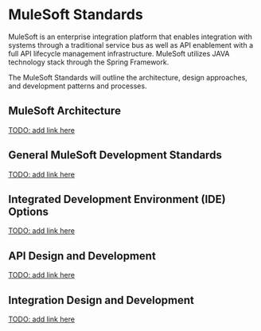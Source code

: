 # MuleSoft Standards

MuleSoft is an enterprise integration platform that enables integration with systems through a traditional service bus as well as API enablement with a full API lifecycle management infrastructure. MuleSoft utilizes JAVA technology stack through the Spring Framework. 

The MuleSoft Standards will outline the architecture, design approaches, and development patterns and processes.

## MuleSoft Architecture
[TODO: add link here](standards/architecture.md)

## General MuleSoft Development Standards
[TODO: add link here](standards/development_standards.md)

## Integrated Development Environment (IDE) Options
[TODO: add link here](standards/ide.md)

## API Design and Development
[TODO: add link here](standards/api_design_dev.md)

## Integration Design and Development
[TODO: add link here](standards/intg_design_dev.md)
